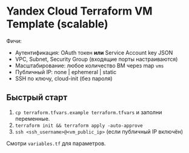 # Yandex Cloud Terraform VM Template (scalable)

Фичи:
- Аутентификация: OAuth токен **или** Service Account key JSON
- VPC, Subnet, Security Group (входящие порты настраиваются)
- Масштабирование: любое количество ВМ через map `vms`
- Публичный IP: none | ephemeral | static
- SSH по ключу, cloud-init (без пароля)

## Быстрый старт
1) `cp terraform.tfvars.example terraform.tfvars` и заполни переменные.
2) `terraform init && terraform apply -auto-approve`
3) `ssh <ssh_username>@<vm_public_ip>` (если публичный IP включён)

Смотри `variables.tf` для параметров.

